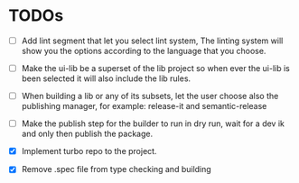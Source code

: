 # TODOs

- [ ] Add lint segment that let you select lint system, The linting system will show you the options according to the language that you choose.

- [ ] Make the ui-lib be a superset of the lib project so when ever the ui-lib is been selected it will also include the lib rules.

- [ ] When building a lib or any of its subsets, let the user choose also the publishing manager, for example: release-it and semantic-release

- [ ] Make the publish step for the builder to run in dry run, wait for a dev ik and only then publish the package.
- [x] Implement turbo repo to the project.

- [x] Remove .spec file from type checking and building
